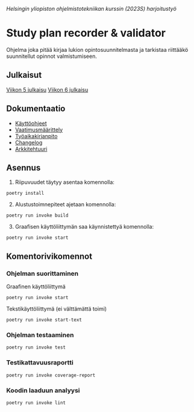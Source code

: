 *Helsingin yliopiston ohjelmistotekniikan kurssin (2023S) harjoitustyö*

# Study plan recorder & validator

Ohjelma joka pitää kirjaa lukion opintosuunnitelmasta ja tarkistaa riittääkö suunnitellut opinnot valmistumiseen.

## Julkaisut

[Viikon 5 julkaisu](https://github.com/muukkto/ot-harjoitustyo/releases/viikko5)
[Viikon 6 julkaisu](https://github.com/muukkto/ot-harjoitustyo/releases/viikko6)

## Dokumentaatio

- [Käyttöohjeet](dokumentaatio/kayttoohje.md)
- [Vaatimusmäärittely](dokumentaatio/vaatimusmaarittely.md)
- [Työaikakirjanpito](dokumentaatio/tuntikirjanpito.md)
- [Changelog](dokumentaatio/changelog.md)
- [Arkkitehtuuri](dokumentaatio/arkkitehtuuri.md)

## Asennus
1. Riipuvuudet täytyy asentaa komennolla:
```
poetry install
```

2. Alustustoimnepiteet ajetaan komennolla:
```
poetry run invoke build
```

3. Graafisen käyttöliittymän saa käynnistettyä komennolla:
```
poetry run invoke start
```

## Komentorivikomennot

### Ohjelman suorittaminen
Graafinen käyttöliittymä
```
poetry run invoke start
```

Tekstikäyttöliittymä (ei välttämättä toimi)
```
poetry run invoke start-text
```


### Ohjelman testaaminen
```
poetry run invoke test
```

### Testikattavuusraportti
```
poetry run invoke coverage-report
```

### Koodin laaduun analyysi
```
poetry run invoke lint
```

